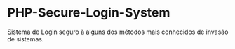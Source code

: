 # PHP-Secure-Login-System

Sistema de Login seguro à alguns dos métodos mais conhecidos de invasão de sistemas.  

